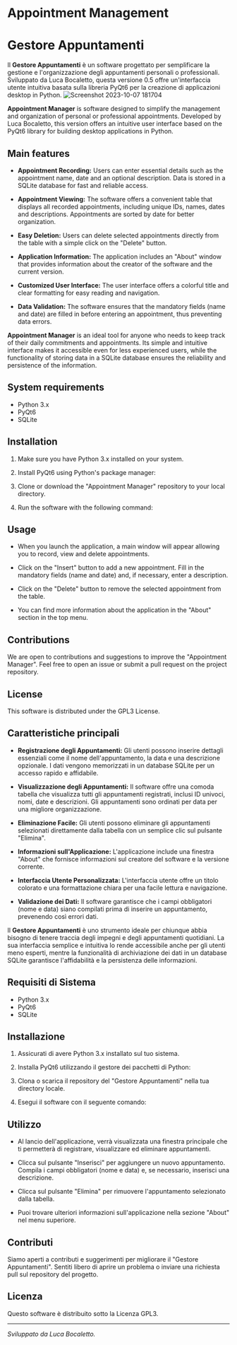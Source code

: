 # Appointment Management

# Gestore Appuntamenti 

Il **Gestore Appuntamenti** è un software progettato per semplificare la gestione e l'organizzazione degli appuntamenti personali o professionali. Sviluppato da Luca Bocaletto, questa versione 0.5 offre un'interfaccia utente intuitiva basata sulla libreria PyQt6 per la creazione di applicazioni desktop in Python.
![Screenshot 2023-10-07 181704](https://github.com/elektronoide/Gestione-Appuntamenti/assets/134635227/0bd69950-2e94-48ba-b381-69e799d754f1)

**Appointment Manager** is software designed to simplify the management and organization of personal or professional appointments. Developed by Luca Bocaletto, this version offers an intuitive user interface based on the PyQt6 library for building desktop applications in Python.

## Main features

- **Appointment Recording:** Users can enter essential details such as the appointment name, date and an optional description. Data is stored in a SQLite database for fast and reliable access.

- **Appointment Viewing:** The software offers a convenient table that displays all recorded appointments, including unique IDs, names, dates and descriptions. Appointments are sorted by date for better organization.

- **Easy Deletion:** Users can delete selected appointments directly from the table with a simple click on the "Delete" button.

- **Application Information:** The application includes an "About" window that provides information about the creator of the software and the current version.

- **Customized User Interface:** The user interface offers a colorful title and clear formatting for easy reading and navigation.

- **Data Validation:** The software ensures that the mandatory fields (name and date) are filled in before entering an appointment, thus preventing data errors.

**Appointment Manager** is an ideal tool for anyone who needs to keep track of their daily commitments and appointments. Its simple and intuitive interface makes it accessible even for less experienced users, while the functionality of storing data in a SQLite database ensures the reliability and persistence of the information.

## System requirements

- Python 3.x
- PyQt6
- SQLite

## Installation

1. Make sure you have Python 3.x installed on your system.

2. Install PyQt6 using Python's package manager:


3. Clone or download the "Appointment Manager" repository to your local directory.

4. Run the software with the following command:


## Usage

- When you launch the application, a main window will appear allowing you to record, view and delete appointments.

- Click on the "Insert" button to add a new appointment. Fill in the mandatory fields (name and date) and, if necessary, enter a description.

- Click on the "Delete" button to remove the selected appointment from the table.

- You can find more information about the application in the "About" section in the top menu.

## Contributions

We are open to contributions and suggestions to improve the "Appointment Manager". Feel free to open an issue or submit a pull request on the project repository.

## License

This software is distributed under the GPL3 License.

## Caratteristiche principali

- **Registrazione degli Appuntamenti:** Gli utenti possono inserire dettagli essenziali come il nome dell'appuntamento, la data e una descrizione opzionale. I dati vengono memorizzati in un database SQLite per un accesso rapido e affidabile.

- **Visualizzazione degli Appuntamenti:** Il software offre una comoda tabella che visualizza tutti gli appuntamenti registrati, inclusi ID univoci, nomi, date e descrizioni. Gli appuntamenti sono ordinati per data per una migliore organizzazione.

- **Eliminazione Facile:** Gli utenti possono eliminare gli appuntamenti selezionati direttamente dalla tabella con un semplice clic sul pulsante "Elimina".

- **Informazioni sull'Applicazione:** L'applicazione include una finestra "About" che fornisce informazioni sul creatore del software e la versione corrente.

- **Interfaccia Utente Personalizzata:** L'interfaccia utente offre un titolo colorato e una formattazione chiara per una facile lettura e navigazione.

- **Validazione dei Dati:** Il software garantisce che i campi obbligatori (nome e data) siano compilati prima di inserire un appuntamento, prevenendo così errori dati.

Il **Gestore Appuntamenti** è uno strumento ideale per chiunque abbia bisogno di tenere traccia degli impegni e degli appuntamenti quotidiani. La sua interfaccia semplice e intuitiva lo rende accessibile anche per gli utenti meno esperti, mentre la funzionalità di archiviazione dei dati in un database SQLite garantisce l'affidabilità e la persistenza delle informazioni.

## Requisiti di Sistema

- Python 3.x
- PyQt6
- SQLite

## Installazione

1. Assicurati di avere Python 3.x installato sul tuo sistema.

2. Installa PyQt6 utilizzando il gestore dei pacchetti di Python:


3. Clona o scarica il repository del "Gestore Appuntamenti" nella tua directory locale.

4. Esegui il software con il seguente comando:


## Utilizzo

- Al lancio dell'applicazione, verrà visualizzata una finestra principale che ti permetterà di registrare, visualizzare ed eliminare appuntamenti.

- Clicca sul pulsante "Inserisci" per aggiungere un nuovo appuntamento. Compila i campi obbligatori (nome e data) e, se necessario, inserisci una descrizione.

- Clicca sul pulsante "Elimina" per rimuovere l'appuntamento selezionato dalla tabella.

- Puoi trovare ulteriori informazioni sull'applicazione nella sezione "About" nel menu superiore.

## Contributi

Siamo aperti a contributi e suggerimenti per migliorare il "Gestore Appuntamenti". Sentiti libero di aprire un problema o inviare una richiesta pull sul repository del progetto.

## Licenza

Questo software è distribuito sotto la Licenza GPL3.

---

*Sviluppato da Luca Bocaletto.*
